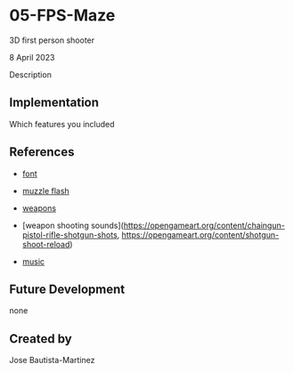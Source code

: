 # 05-FPS-Maze
3D first person shooter

8 April 2023

Description

## Implementation
Which features you included

## References

- [font](https://www.fontspace.com/g-grest-font-f94789)

- [muzzle flash](https://opengameart.org/content/muzzle-flash-with-model)

- [weapons](https://kenney.nl/assets/blaster-kit)

- [weapon shooting sounds](https://opengameart.org/content/chaingun-pistol-rifle-shotgun-shots, https://opengameart.org/content/shotgun-shoot-reload)

- [music](https://opengameart.org/content/dungeon-04)

## Future Development
none
## Created by
Jose Bautista-Martinez
